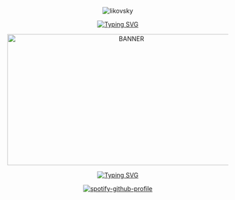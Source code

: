 <p align="center"> <img src="https://komarev.com/ghpvc/?username=likovskyx&label=live%20by%20the%20sword%20die%20by%20the%20sword&color=b8041e&style=plastic" alt="likovsky" /> </p>

<div align="center">
  <a href="https://git.io/typing-svg">
    <img src="https://readme-typing-svg.demolab.com?font=Barrio&duration=2000&pause=10&color=0F5F7DFF&center=true&vCenter=true&width=435&lines=salt+to+taste;salt+for+the+little+hole;in+that+face" alt="Typing SVG" />
  </a>
</div>

<p align="center"> <img src="https://i.ibb.co/k8xPcJH/for-github.png" width="550" height="300" alt="BANNER"/>

<div align="center">
  <a href="https://git.io/typing-svg">
    <img src="https://readme-typing-svg.demolab.com?font=Krona+One&size=15&duration=0.1&pause=1000&color=b8041e&center=true&vCenter=true&repeat=false&width=435&lines=always+ask+for+name+%26+pronouns" alt="Typing SVG" />
   </a>
</div>

<p align="center">
  <a href="https://spotify-github-profile.kittinanx.com/api/view?uid=nxy9aa2smpdjkrrbx547hnjj0&redirect=true">
    <img src="https://spotify-github-profile.kittinanx.com/api/view?uid=nxy9aa2smpdjkrrbx547hnjj0&cover_image=true&theme=natemoo-re&show_offline=false&background_color=121212&interchange=true&bar_color=53b14f&bar_color_cover=false" alt="spotify-github-profile" />
  </a>
</p>

